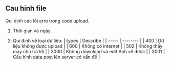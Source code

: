 ## Cau hinh file


Qui dịnh các lỗi erro trong code upload.


1. Thời gian và ngày.

2. Qui định về loại dư liệu:
| types | Describe |
| ----- | -------- |
| 400 | Dữ liệu không được upload |
| 600 | Không có internet |
| 502 | Không thấy máy chủ trả lời |
| 3000 | Không download và edit Ảnh về được |
| 3001 | Cấu hình data post lên server có vấn đề |
